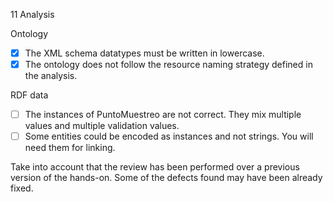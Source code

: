 11
Analysis

Ontology

- [X] The XML schema datatypes must be written in lowercase.
- [X] The ontology does not follow the resource naming strategy defined in the analysis.

RDF data

- [ ] The instances of PuntoMuestreo are not correct. They mix multiple values and multiple validation values.
- [ ] Some entities could be encoded as instances and not strings.
      You will need them for linking.

Take into account that the review has been performed over a previous version of the hands-on. Some of the defects found may have been already fixed.
